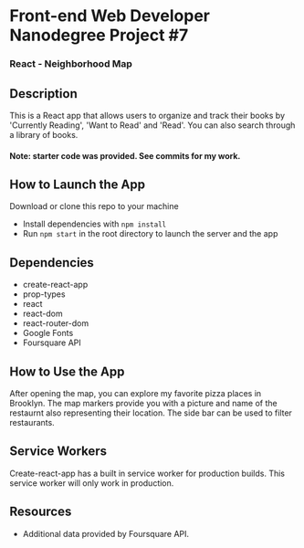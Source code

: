 # Front-end Web Developer Nanodegree Project #7

### React - Neighborhood Map

## Description
This is a React app that allows users to organize and track their books by 'Currently Reading', 'Want to Read' and 'Read'. You can also search through a library of books.

#### Note: starter code was provided. See commits for my work.


## How to Launch the App
Download or clone this repo to your machine
- Install dependencies with `npm install`
- Run `npm start` in the root directory to launch the server and the app

## Dependencies
- create-react-app
- prop-types
- react
- react-dom
- react-router-dom
- Google Fonts
- Foursquare API

## How to Use the App
After opening the map, you can explore my favorite pizza places in Brooklyn. The map markers provide you with a picture and name of the restaurnt also representing their location. The side bar can be used to filter restaurants.

## Service Workers
Create-react-app has a built in service worker for production builds. This service worker will only work in production.

## Resources
- Additional data provided by Foursquare API.
